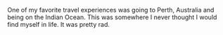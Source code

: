 One of my favorite travel experiences was going to Perth, Australia and being on the Indian Ocean. This was somewhere I never thought I would find myself in life. It was pretty rad. 
